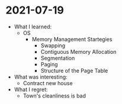 # 2021-07-19

- What I learned: 
  - OS
    - Memory Management Startegies
      - Swapping
      - Contiguous Memory Allocation
      - Segmentation
      - Paging
      - Structure of the Page Table
- What was interesting: 
  - Contract new house
- What I regret: 
  - Town's cleanliness is bad